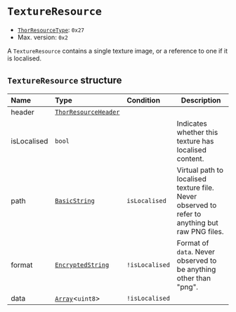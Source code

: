 # `TextureResource`

- [`ThorResourceType`](./index.md#thorresourcetype-enum): `0x27`
- Max. version: `0x2`

A `TextureResource` contains a single texture image, or a reference to one if it is localised.

## `TextureResource` structure

| Name | Type | Condition | Description |
| :-- | :-- | :-- | --- |
| header | [`ThorResourceHeader`](./index.md#thorresourceheader-structure) |  |  |
| isLocalised | `bool` |  | Indicates whether this texture has localised content. |
| path | [`BasicString`](../base.md#basicstring-structure) | `isLocalised` | Virtual path to localised texture file. Never observed to refer to anything but raw PNG files. |
| format | [`EncryptedString`](../base.md#encryptedstring-structure) | `!isLocalised` | Format of `data`. Never observed to be anything other than "png". |
| data | [`Array`](../base.md#array-structure)<`uint8`> | `!isLocalised` |  |
